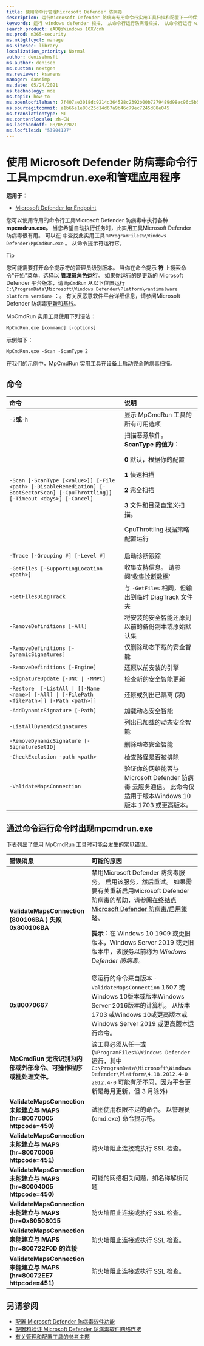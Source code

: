 ```yaml
---
title: 使用命令行管理Microsoft Defender 防病毒
description: 运行Microsoft Defender 防病毒专用命令行实用工具扫描和配置下一代保护。
keywords: 运行 windows defender 扫描， 从命令行运行防病毒扫描， 从命令行运行 windows defender 扫描， mpcmdrun， defender
search.product: eADQiWindows 10XVcnh
ms.prod: m365-security
ms.mktglfcycl: manage
ms.sitesec: library
localization_priority: Normal
author: denisebmsft
ms.author: deniseb
ms.custom: nextgen
ms.reviewer: ksarens
manager: dansimp
ms.date: 05/24/2021
ms.technology: mde
ms.topic: how-to
ms.openlocfilehash: 7f407ae3018dc9214d364528c2392b00b7279489d98ec96c5b5d24d8207bfc01
ms.sourcegitcommit: a1b66e1e80c25d14d67a9b46c79ec7245d88e045
ms.translationtype: MT
ms.contentlocale: zh-CN
ms.lasthandoff: 08/05/2021
ms.locfileid: "53904127"
---
```

# <a name="configure-and-manage-microsoft-defender-antivirus-with-the-mpcmdrunexe-command-line-tool"></a>使用 Microsoft Defender 防病毒命令行工具mpcmdrun.exe和管理应用程序

**适用于：**

- [Microsoft Defender for Endpoint](/microsoft-365/security/defender-endpoint/)

您可以使用专用的命令行工具Microsoft Defender 防病毒中执行各种 **mpcmdrun.exe。** 当您希望自动执行任务时，此实用工具Microsoft Defender 防病毒很有用。 可以在 中查找此实用工具 `%ProgramFiles%\Windows Defender\MpCmdRun.exe` 。 从命令提示符运行它。

> [!TIP]
> 您可能需要打开命令提示符的管理员级别版本。 当你在命令提示 **符** 上搜索命令"开始"菜单，选择以 **管理员角色运行**。 如果你运行的是更新的 Microsoft Defender 平台版本，请 `MpCmdRun` 从以下位置运行 `C:\ProgramData\Microsoft\Windows Defender\Platform\<antimalware platform version>` ：。 有关反恶意软件平台详细信息，请参阅Microsoft Defender 防病毒[更新和基线](manage-updates-baselines-microsoft-defender-antivirus.md)。

MpCmdRun 实用工具使用下列语法：

```console
MpCmdRun.exe [command] [-options]
```

示例如下：

```console
MpCmdRun.exe -Scan -ScanType 2
``` 

在我们的示例中，MpCmdRun 实用工具在设备上启动完全防病毒扫描。

## <a name="commands"></a>命令

| 命令  | 说明   |
|:----|:----|
| `-?`**或**`-h`   | 显示 MpCmdRun 工具的所有可用选项 |
| `-Scan [-ScanType [<value>]] [-File <path> [-DisableRemediation] [-BootSectorScan] [-CpuThrottling]] [-Timeout <days>] [-Cancel]` | 扫描恶意软件。 **ScanType 的值为**：<p>**0** 默认，根据你的配置<p>**1** 快速扫描<p>**2** 完全扫描<p>**3** 文件和目录自定义扫描。<p>CpuThrottling 根据策略配置运行 |
| `-Trace [-Grouping #] [-Level #]` | 启动诊断跟踪 |
| `-GetFiles [-SupportLogLocation <path>]` | 收集支持信息。 请参阅'[收集诊断数据](collect-diagnostic-data.md)'  |
| `-GetFilesDiagTrack`  | 与 `-GetFiles` 相同，但输出到临时 DiagTrack 文件夹 |
| `-RemoveDefinitions [-All]` | 将安装的安全智能还原到以前的备份副本或原始默认集 |
| `-RemoveDefinitions [-DynamicSignatures]` | 仅删除动态下载的安全智能 |
| `-RemoveDefinitions [-Engine]` | 还原以前安装的引擎 |
| `-SignatureUpdate [-UNC \| -MMPC]` | 检查新的安全智能更新 |
| `-Restore  [-ListAll \| [[-Name <name>] [-All] \| [-FilePath <filePath>]] [-Path <path>]]` | 还原或列出已隔离 (项)  |
| `-AddDynamicSignature [-Path]` | 加载动态安全智能 |
| `-ListAllDynamicSignatures` | 列出已加载的动态安全智能 |
| `-RemoveDynamicSignature [-SignatureSetID]` | 删除动态安全智能 |
| `-CheckExclusion -path <path>` | 检查路径是否被排除 |
| `-ValidateMapsConnection` | 验证你的网络能否与 Microsoft Defender 防病毒 云服务通信。 此命令仅适用于版本Windows 10版本 1703 或更高版本。|

## <a name="common-errors-in-running-commands-via-mpcmdrunexe"></a>通过命令运行命令时出现mpcmdrun.exe 

下表列出了使用 MpCmdRun 工具时可能会发生的常见错误。

|错误消息 | 可能的原因 |
|:----|:----|
| **ValidateMapsConnection (800106BA** **) 失败0x800106BA** | 禁用Microsoft Defender 防病毒服务。 启用该服务，然后重试。 如果需要有关重新启用Microsoft Defender 防病毒的帮助，请参阅[在终结点Microsoft Defender 防病毒/启用策略](switch-to-microsoft-defender-setup.md#reinstallenable-microsoft-defender-antivirus-on-your-endpoints)。<p> **提示**：在 Windows 10 1909 或更旧版本，Windows Server 2019 或更旧版本中，该服务以前称为 *Windows Defender 防病毒。* |
| **0x80070667** | 您运行的命令来自版本 `-ValidateMapsConnection` 1607 或Windows 10版本或版本Windows Server 2016版本的计算机。 从版本 1703 或Windows 10或更高版本或 Windows Server 2019 或更高版本运行命令。|
| **MpCmdRun 无法识别为内部或外部命令、可操作程序或批处理文件。** | 该工具必须从任一或 (`%ProgramFiles%\Windows Defender` 运行，其中 `C:\ProgramData\Microsoft\Windows Defender\Platform\4.18.2012.4-0` `2012.4-0` 可能有所不同，因为平台更新是每月更新，但 3 月除外) |
| **ValidateMapsConnection 未能建立与 MAPS (hr=80070005 httpcode=450)** | 试图使用权限不足的命令。 以管理员 (cmd.exe) 命令提示符。|
| **ValidateMapsConnection 未能建立与 MAPS (hr=80070006 httpcode=451)** | 防火墙阻止连接或执行 SSL 检查。 |
| **ValidateMapsConnection 未能建立与 MAPS (hr=80004005 httpcode=450)** | 可能的网络相关问题，如名称解析问题|
| **ValidateMapsConnection 未能建立与 MAPS (hr=0x80508015** | 防火墙阻止连接或执行 SSL 检查。 |
| **ValidateMapsConnection 未能建立与 MAPS (hr=800722F0D 的连接** | 防火墙阻止连接或执行 SSL 检查。 |
| **ValidateMapsConnection 未能建立与 MAPS (hr=80072EE7 httpcode=451)** | 防火墙阻止连接或执行 SSL 检查。 |

## <a name="see-also"></a>另请参阅

- [配置 Microsoft Defender 防病毒软件功能](configure-microsoft-defender-antivirus-features.md)
- [配置和验证 Microsoft Defender 防病毒软件网络连接](configure-network-connections-microsoft-defender-antivirus.md)
- [有关管理和配置工具的参考主题](configuration-management-reference-microsoft-defender-antivirus.md)
